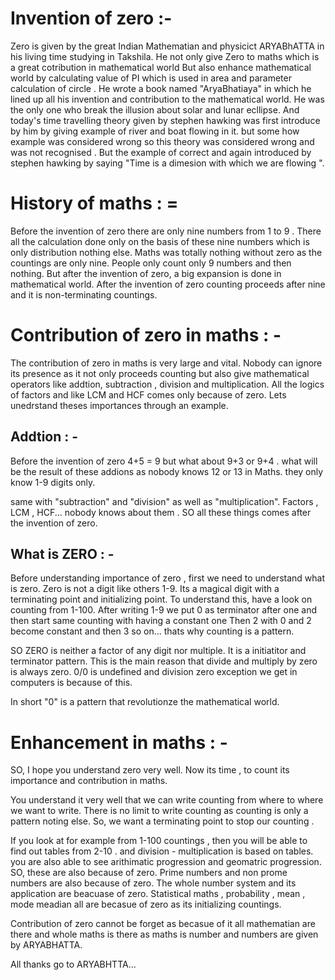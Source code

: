 # Invention of zero :-

Zero is given by the great Indian Mathematian and physicict ARYABhATTA in his living time studying in Takshila. He not only give Zero to maths which is a great cotribution in mathematical world But also enhance mathematical world by calculating value of PI which is used in area and parameter  calculation of circle . He wrote a book named "AryaBhatiaya" in which he lined up all his invention and contribution to the mathematical world. He was the only one who break the illusion about solar and lunar ecllipse. And today's time travelling theory given by stephen hawking was first introduce by him by giving example of river and boat flowing in it. but some how example was considered wrong so this theory was considered wrong  and was not recognised . But the example of correct and again introduced by stephen hawking by saying "Time is a dimesion with which we are flowing ". 


# History of maths : = 
Before the invention of zero there are only nine numbers from 1 to 9 . There all the calculation done only on the basis of these nine numbers which is only distribution nothing else. Maths was totally nothing without zero as the countings are only nine. People only count only 9 numbers and then nothing. But after the invention of zero, a big expansion is done in mathematical world. After the invention of zero counting proceeds after nine and it is non-terminating countings.


# Contribution of zero in maths : -

The contribution of zero in maths is very large and vital. Nobody can ignore its presence as it not only proceeds counting but also give mathematical operators like addtion, subtraction , division and multiplication. All the logics of factors and like LCM and HCF comes only because of zero. Lets unedrstand theses importances through an example.

## Addtion  : - 

Before the invention of zero  4+5 = 9 but what about 9+3 or 9+4 . what will be the result of these addions as nobody knows 12 or 13 in Maths. they only know 1-9 digits only. 

same with "subtraction" and "division" as well as "multiplication". Factors , LCM , HCF... nobody knows about them . SO all these things comes after the invention of zero.

## What is ZERO : - 

Before understanding importance of zero  , first we need to understand what is zero. Zero is not a digit like others 1-9. Its a magical digit with a terminating point and initializing point. To understand this, have a look on counting from 1-100. After writing 1-9 we put 0 as terminator after one and then start same counting with having a constant one Then 2 with 0 and 2 become constant and then 3 so on... thats why counting is a pattern. 

SO ZERO is neither a factor of any digit nor multiple. It is a initiatitor and terminator pattern. This is the main reason that divide and multiply by zero is always zero. 0/0 is undefined and division zero exception we get in computers is because of this.

In short "0" is a pattern that revolutionze the mathematical world.

# Enhancement in maths : - 

SO, I hope you understand zero very well. Now its time , to count its importance and contribution in maths.

You understand  it very well that we can write counting from where to where we want to write. There is no limit to write counting as counting is only a pattern noting else. So, we want a terminating point to stop our counting . 

If you look at for example from 1-100 countings , then you will be able to find out tables from 2-10 . and division - multiplication is based on tables. you are also able to see arithimatic progression and geomatric progression. SO, these are also because of zero. Prime numbers and non prome numbers are also because of zero. The whole number system and its application are beacuase of zero. Statistical maths , probability ,  mean , mode meadian all are becasue of zero as its initializing countings. 


Contribution of zero cannot be forget as becasue of it all mathematian are there and whole maths is there as maths is number and numbers are given by ARYABHATTA. 

All thanks go to ARYABHTTA...








